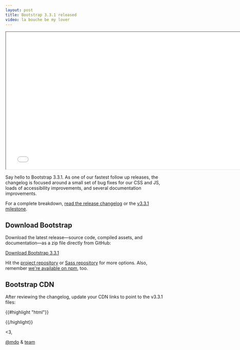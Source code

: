 ```yaml
---
layout: post
title: Bootstrap 3.3.1 released
video: la bouche be my lover
---
```


<div class="embed-responsive embed-responsive-16by9">
  <iframe class="embed-responsive-item" src="//www.youtube.com/embed/ydd9Dn3bJlI?rel=0" width="760" height="428" allowfullscreen></iframe>
</div>

Say hello to Bootstrap 3.3.1. As one of our fastest follow up releases, the changelog is focused around a small set of bug fixes for our CSS and JS, loads of accessibility improvements, and several documentation improvements.

For a complete breakdown, [read the release changelog](https://github.com/twbs/bootstrap/releases/tag/v3.3.1) or the [v3.3.1 milestone](https://github.com/twbs/bootstrap/issues?q=milestone%3Av3.3.1+is%3Aclosed).

## Download Bootstrap

Download the latest release—source code, compiled assets, and documentation—as a zip file directly from GitHub:

<a class="btn-link" href="https://github.com/twbs/bootstrap/archive/v3.3.1.zip">Download Bootstrap 3.3.1</a>

Hit the [project repository](https://github.com/twbs/bootstrap) or [Sass repository](https://github.com/twbs/bootstrap-sass) for more options. Also, remember [we're available on npm](https://www.npmjs.org/package/bootstrap), too.

## Bootstrap CDN

After reviewing the changelog, update your CDN links to point to the v3.3.1 files:

{{#highlight "html"}}
<!-- Latest compiled and minified CSS -->
<link rel="stylesheet" href="//maxcdn.bootstrapcdn.com/bootstrap/3.3.1/css/bootstrap.min.css">

<!-- Optional theme -->
<link rel="stylesheet" href="//maxcdn.bootstrapcdn.com/bootstrap/3.3.1/css/bootstrap-theme.min.css">

<!-- Latest compiled and minified JavaScript -->
<script src="//maxcdn.bootstrapcdn.com/bootstrap/3.3.1/js/bootstrap.min.js"></script>
{{/highlight}}

<3,

[@mdo](https://twitter.com/mdo) & [team](https://github.com/orgs/twbs/people)
